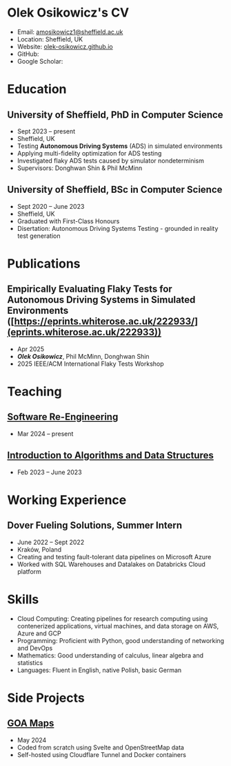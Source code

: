 # Olek Osikowicz's CV

- Email: [amosikowicz1@sheffield.ac.uk](mailto:amosikowicz1@sheffield.ac.uk)
- Location: Sheffield, UK
- Website: [olek-osikowicz.github.io](https://olek-osikowicz.github.io/)
- GitHub: [](https://github.com/olek-osikowicz)
- Google Scholar: [](https://scholar.google.com/citations?user=umiwSHYAAAAJ)


# Education

## University of Sheffield, PhD in Computer Science

- Sept 2023 – present
- Sheffield, UK
- Testing **Autonomous Driving Systems** (ADS) in simulated environments
- Applying multi-fidelity optimization for ADS testing
- Investigated flaky ADS tests caused by simulator nondeterminism
- Supervisors: Donghwan Shin & Phil McMinn

## University of Sheffield, BSc in Computer Science

- Sept 2020 – June 2023
- Sheffield, UK
- Graduated with First-Class Honours
- Disertation: Autonomous Driving Systems Testing - grounded in reality test generation

# Publications

## Empirically Evaluating Flaky Tests for Autonomous Driving Systems in Simulated Environments ([https://eprints.whiterose.ac.uk/222933/](eprints.whiterose.ac.uk/222933))
- Apr 2025
- ***Olek Osikowicz***, Phil McMinn, Donghwan Shin
- 2025 IEEE/ACM International Flaky Tests Workshop

# Teaching

## [Software Re-Engineering](https://www.dcs.shef.ac.uk/intranet/teaching/public/modules/level3/com3523.html)

- Mar 2024 – present

## [Introduction to Algorithms and Data Structures](https://www.dcs.shef.ac.uk/intranet/teaching/public/modules/level1/com1009.html)

- Feb 2023 – June 2023

# Working Experience

## Dover Fueling Solutions, Summer Intern

- June 2022 – Sept 2022
- Kraków, Poland
- Creating and testing fault-tolerant data pipelines on Microsoft Azure
- Worked with SQL Warehouses and Datalakes on Databricks Cloud platform

# Skills

- Cloud Computing: Creating pipelines for research computing using contenerized applications, virtual machines, and data storage on AWS, Azure and GCP
- Programming: Proficient with Python, good understanding of networking and DevOps
- Mathematics: Good understanding of calculus, linear algebra and statistics
- Languages: Fluent in English, native Polish, basic German
# Side Projects

## [GOA Maps](https://goamaps.org/)

- May 2024
- Coded from scratch using Svelte and OpenStreetMap data
- Self-hosted using Cloudflare Tunnel and Docker containers

